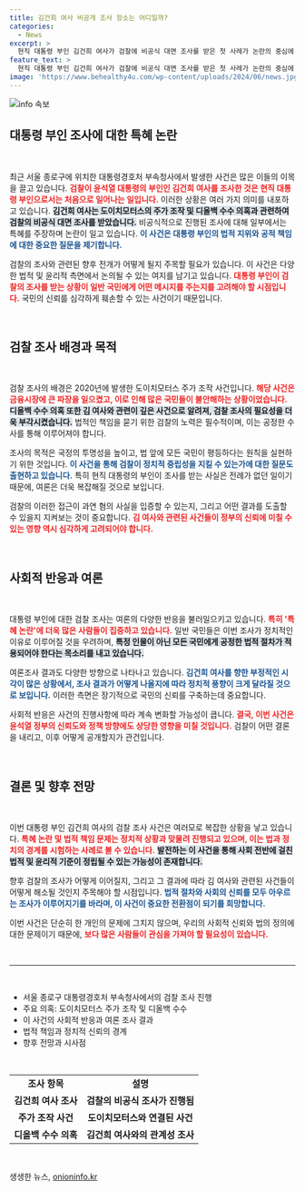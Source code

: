 ```yaml
---
title: 김건희 여사 비공개 조사 장소는 어디일까?
categories:
  - News
excerpt: >
  현직 대통령 부인 김건희 여사가 검찰에 비공식 대면 조사를 받은 첫 사례가 논란의 중심에! 주가 조작 의혹이 가져온 파장은?
feature_text: >
  현직 대통령 부인 김건희 여사가 검찰에 비공식 대면 조사를 받은 첫 사례가 논란의 중심에! 주가 조작 의혹이 가져온 파장은?
image: 'https://www.behealthy4u.com/wp-content/uploads/2024/06/news.jpg'
---
```


<p><img src="https://www.behealthy4u.com/wp-content/uploads/2024/06/news.jpg" alt="info 속보" /></p>

<h2 data-ke-size="size26">대통령 부인 조사에 대한 특혜 논란</h2>

<p data-ke-size="size16">&nbsp;</p>

<p>최근 서울 종로구에 위치한 대통령경호처 부속청사에서 발생한 사건은 많은 이들의 이목을 끌고 있습니다. <b><span style="color: #ee2323;">검찰이 윤석열 대통령의 부인인 김건희 여사를 조사한 것은 현직 대통령 부인으로서는 처음으로 일어나는 일입니다.</span></b> 이러한 상황은 여러 가지 의미를 내포하고 있습니다. <b><span style="background-color: #21538527;">김건희 여사는 도이치모터스의 주가 조작 및 디올백 수수 의혹과 관련하여 검찰의 비공식 대면 조사를 받았습니다.</span></b> 비공식적으로 진행된 조사에 대해 일부에서는 특혜를 주장하며 논란이 일고 있습니다. <b><span style="color: #1a5490;">이 사건은 대통령 부인의 법적 지위와 공적 책임에 대한 중요한 질문을 제기합니다.</span></b></p>

<p>검찰의 조사와 관련된 향후 전개가 어떻게 될지 주목할 필요가 있습니다. 이 사건은 다양한 법적 및 윤리적 측면에서 논의될 수 있는 여지를 남기고 있습니다. <b><span style="color: #ee2323;">대통령 부인이 검찰의 조사를 받는 상황이 일반 국민에게 어떤 메시지를 주는지를 고려해야 할 시점입니다.</span></b> 국민의 신뢰를 심각하게 훼손할 수 있는 사건이기 때문입니다.</p>

<p data-ke-size="size16">&nbsp;</p>

<h2 data-ke-size="size26">검찰 조사 배경과 목적</h2>

<p data-ke-size="size16">&nbsp;</p>

<p>검찰 조사의 배경은 2020년에 발생한 도이치모터스 주가 조작 사건입니다. <b><span style="color: #ee2323;">해당 사건은 금융시장에 큰 파장을 일으켰고, 이로 인해 많은 국민들이 불안해하는 상황이었습니다.</span></b> <b><span style="background-color: #21538527;">디올백 수수 의혹 또한 김 여사와 관련이 깊은 사건으로 알려져, 검찰 조사의 필요성을 더욱 부각시켰습니다.</span></b> 법적인 책임을 묻기 위한 검찰의 노력은 필수적이며, 이는 공정한 수사를 통해 이루어져야 합니다.</p>

<p>조사의 목적은 국정의 투명성을 높이고, 법 앞에 모든 국민이 평등하다는 원칙을 실현하기 위한 것입니다. <b><span style="color: #1a5490;">이 사건을 통해 검찰이 정치적 중립성을 지킬 수 있는가에 대한 질문도 출현하고 있습니다.</span></b> 특히 현직 대통령의 부인이 조사를 받는 사실은 전례가 없던 일이기 때문에, 여론은 더욱 복잡해질 것으로 보입니다.</p>

<p>검찰의 이러한 접근이 과연 혐의 사실을 입증할 수 있는지, 그리고 어떤 결과를 도출할 수 있을지 지켜보는 것이 중요합니다. <b><span style="color: #ee2323;">김 여사와 관련된 사건들이 정부의 신뢰에 미칠 수 있는 영향 역시 심각하게 고려되어야 합니다.</span></b></p>

<p data-ke-size="size16">&nbsp;</p>

<h2 data-ke-size="size26">사회적 반응과 여론</h2>

<p data-ke-size="size16">&nbsp;</p>

<p>대통령 부인에 대한 검찰 조사는 여론의 다양한 반응을 불러일으키고 있습니다. <b><span style="color: #ee2323;">특히 '특혜 논란'에 더욱 많은 사람들이 집중하고 있습니다.</span></b> 일반 국민들은 이번 조사가 정치적인 이유로 이루어질 것을 우려하며, <b><span style="background-color: #21538527;">특정 인물이 아닌 모든 국민에게 공정한 법적 절차가 적용되어야 한다는 목소리를 내고 있습니다.</span></b></p>

<p>여론조사 결과도 다양한 방향으로 나타나고 있습니다. <b><span style="color: #1a5490;">김건희 여사를 향한 부정적인 시각이 많은 상황에서, 조사 결과가 어떻게 나올지에 따라 정치적 풍향이 크게 달라질 것으로 보입니다.</span></b> 이러한 측면은 장기적으로 국민의 신뢰를 구축하는데 중요합니다.</p>

<p>사회적 반응은 사건의 진행사항에 따라 계속 변화할 가능성이 큽니다. <b><span style="color: #ee2323;">결국, 이번 사건은 윤석열 정부의 신뢰도와 정책 방향에도 상당한 영향을 미칠 것입니다.</span></b> 검찰이 어떤 결론을 내리고, 이후 어떻게 공개할지가 관건입니다.</p>

<p data-ke-size="size16">&nbsp;</p>

<h2 data-ke-size="size26">결론 및 향후 전망</h2>

<p data-ke-size="size16">&nbsp;</p>

<p>이번 대통령 부인 김건희 여사의 검찰 조사 사건은 여러모로 복잡한 상황을 낳고 있습니다. <b><span style="color: #ee2323;">특혜 논란 및 법적 책임 문제는 정치적 상황과 맞물려 진행되고 있으며, 이는 법과 정치의 경계를 시험하는 사례로 볼 수 있습니다.</span></b> <b><span style="background-color: #21538527;">발전하는 이 사건을 통해 사회 전반에 걸친 법적 및 윤리적 기준이 정립될 수 있는 가능성이 존재합니다.</span></b></p>

<p>향후 검찰의 조사가 어떻게 이어질지, 그리고 그 결과에 따라 김 여사와 관련된 사건들이 어떻게 해소될 것인지 주목해야 할 시점입니다. <b><span style="color: #1a5490;">법적 절차와 사회의 신뢰를 모두 아우르는 조사가 이루어지기를 바라며, 이 사건이 중요한 전환점이 되기를 희망합니다.</span></b></p>

<p>이번 사건은 단순히 한 개인의 문제에 그치지 않으며, 우리의 사회적 신뢰와 법의 정의에 대한 문제이기 때문에, <b><span style="color: #ee2323;">보다 많은 사람들이 관심을 가져야 할 필요성이 있습니다.</span></b></p>

<p data-ke-size="size16">&nbsp;</p>

<hr />

<p data-ke-size="size16">&nbsp;</p>

<ul>
<li>서울 종로구 대통령경호처 부속청사에서의 검찰 조사 진행</li>
<li>주요 의혹: 도이치모터스 주가 조작 및 디올백 수수</li>
<li>이 사건의 사회적 반응과 여론 조사 결과</li>
<li>법적 책임과 정치적 신뢰의 경계</li>
<li>향후 전망과 시사점</li>
</ul>

<p data-ke-size="size16">&nbsp;</p>

<table style="width: 100%;">
<tr>
<td style="text-align: center; height: 17px;"><b>조사 항목</b></td>
<td style="text-align: center; height: 17px;"><b>설명</b></td>
</tr>
<tr>
<td style="text-align: center; height: 17px;"><b>김건희 여사 조사</b></td>
<td style="text-align: center; height: 17px;"><b>검찰의 비공식 조사가 진행됨</b></td>
</tr>
<tr>
<td style="text-align: center; height: 17px;"><b>주가 조작 사건</b></td>
<td style="text-align: center; height: 17px;"><b>도이치모터스와 연결된 사건</b></td>
</tr>
<tr>
<td style="text-align: center; height: 17px;"><b>디올백 수수 의혹</b></td>
<td style="text-align: center; height: 17px;"><b>김건희 여사와의 관계성 조사</b></td>
</tr>
</table>

<p data-ke-size="size16">&nbsp;</p>
생생한 뉴스, <a href="https://onioninfo.kr" rel="dofollow">onioninfo.kr</a>


